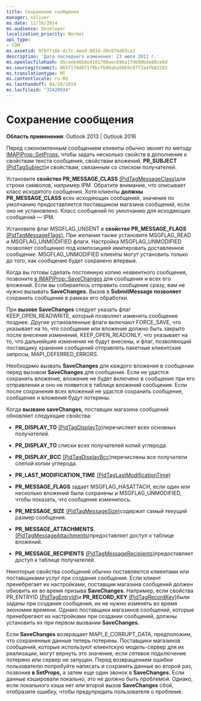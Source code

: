 ```yaml
---
title: Сохранение сообщения
manager: soliver
ms.date: 11/16/2014
ms.audience: Developer
localization_priority: Normal
api_type:
- COM
ms.assetid: 97bff16b-dc7c-4eed-8834-d0c076d83ca3
description: 'Дата последнего изменения: 23 июля 2011 г.'
ms.openlocfilehash: d5ceeb46bded101700aec696a17d690bde80ce6d
ms.sourcegitcommit: 8657170d071f9bcf680aba50b9c07f2a4fb82283
ms.translationtype: MT
ms.contentlocale: ru-RU
ms.lasthandoff: 04/28/2019
ms.locfileid: "33420934"
---
```

# <a name="saving-a-message"></a>Сохранение сообщения

  
  
**Область применения**: Outlook 2013 | Outlook 2016 
  
Перед сэкономленным сообщением клиенты обычно звонят по методу [IMAPIProp::SetProps,](imapiprop-setprops.md) чтобы задать несколько свойств в дополнение к свойствам текста сообщения, свойствам вложений, **PR_SUBJECT** [(PidTagSubject)](pidtagsubject-canonical-property.md)и свойствам, связанным со списком получателей.
  
Установите **свойство PR_MESSAGE_CLASS** [(PidTagMessageClass)](pidtagmessageclass-canonical-property.md)для строки символов, например IPM. Обратите внимание, что описывает класс исходятого сообщения. Хотя клиенты **должны PR_MESSAGE_CLASS** всех исходяющих сообщений, значение по умолчанию предоставляется поставщиком магазина сообщений, если оно не установлено. Класс сообщений по умолчанию для исходяющих сообщений — IPM. 
  
Установите флаг MSGFLAG_UNSENT в **свойстве PR_MESSAGE_FLAGS** [(PidTagMessageFlags).](pidtagmessageflags-canonical-property.md) При желании также установите MSGFLAG_READ и MSGFLAG_UNMODIFIED флаги. Настройка MSGFLAG_UNMODIFIED позволяет сообщению под композицией имитировать доставленное сообщение. MSGFLAG_UNMODIFIED клиенты могут установить только до того, как сообщение будет сохранено впервые. 
  
Когда вы готовы сделать постоянную копию неавентного сообщения, позвоните [в IMAPIProp::SaveChanges](imapiprop-savechanges.md) для сообщения и всех его вложений. Если вы собираетесь отправить сообщение сразу, вам не нужно вызывать **SaveChanges.** Вызов в **SubmitMessage позволяет** сохранить сообщение в рамках его обработки. 
  
При **вызове SaveChanges** следует указать флаг KEEP_OPEN_READWRITE, который позволяет изменять сообщение позднее. Другие установленные флаги включают FORCE_SAVE, что указывает на то, что сообщение или вложение должно быть закрыто после внесения изменений, KEEP_OPEN_READONLY, что указывает на то, что дальнейшие изменения не будут внесены, и флаг, позволяющий поставщику хранения сообщений отправлять пакетные клиентские запросы, MAPI_DEFERRED_ERRORS.
  
Необходимо вызвать **SaveChanges** для каждого вложения в сообщении перед вызовом **SaveChanges** для сообщения. Если не удастся сохранить вложение, вложение не будет включено в сообщение при его отправлении и оно не появится в таблице вложений сообщения. Если после сохранения всех вложений не удастся сохранить сообщение, сообщение и вложения будут потеряны. 
  
Когда **вызвано saveChanges,** поставщик магазина сообщений обновляет следующие свойства: 
  
- **PR_DISPLAY_TO** [(PidTagDisplayTo)](pidtagdisplayto-canonical-property.md)перечисляет всех основных получателей.
    
- **PR_DISPLAY_TO** списки всех получателей копий углерода. 
    
- **PR_DISPLAY_BCC** [(PidTagDisplayBcc)](pidtagdisplaybcc-canonical-property.md)перечислены все получатели слепой копии углерода.
    
- **PR_LAST_MODIFICATION_TIME** [(PidTagLastModificationTime)](pidtaglastmodificationtime-canonical-property.md)
    
- **PR_MESSAGE_FLAGS** задает MSGFLAG_HASATTACH, если один или несколько вложений были сохранены и MSGFLAG_UNMODIFIED, чтобы показать, что сообщение изменилось. 
    
- **PR_MESSAGE_SIZE** [(PidTagMessageSize)](pidtagmessagesize-canonical-property.md)содержит самый текущий размер сообщения.
    
- **PR_MESSAGE_ATTACHMENTS** [(PidTagMessageAttachments)](pidtagmessageattachments-canonical-property.md)предоставляет доступ к таблице вложений.
    
- **PR_MESSAGE_RECIPIENTS** [(PidTagMessageRecipients)](pidtagmessagerecipients-canonical-property.md)предоставляет доступ к таблице получателей.
    
Некоторые свойства сообщений обычно поставляются клиентами или поставщиками услуг при создания сообщения. Если клиент пренебрегает их настройками, поставщик магазина сообщений должен обновить их во время призыва **SaveChanges.** Например, если свойства PR_ENTRYID  [(PidTagEntryId)](pidtagentryid-canonical-property.md)и **PR_RECORD_KEY** [(PidTagRecordKey)](pidtagrecordkey-canonical-property.md)были заданы при создания сообщения, их не нужно изменять во время экономии времени. Однако поставщики магазинов сообщений, которые пренебрегают их настройками при создании сообщений, должны установить их при первом вызвании **SaveChanges.** 
  
Если **SaveChanges** возвращает MAPI_E_CORRUPT_DATA, предположим, что сохраненные данные теперь потеряны. Поставщики магазинов сообщений, которые используют клиентскую модель-сервер для их реализации, могут вернуть это значение, если сетевое подключение потеряно или сервер не запущен. Перед возвращением ошибки пользователю попробуйте написать и сохранить данные во второй раз, позвонив **в SetProps,** а затем еще один звонок в **SaveChanges.** Если данные кэшировали локально, это не должно быть проблемой. Однако, если локального кэша нет или второй вызов **SaveChanges** сбой, отобразите ошибку, чтобы предупредить пользователя о проблеме. 
  

